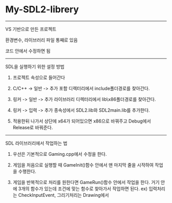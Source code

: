# My-SDL2-librery

---------------------------

VS 기반으로 만든 프로젝트

환경변수, 라이브러리 파일 통째로 있음

코드 안에서 수정하면 됨

-------------------------------

SDL을 실행하기 위한 설정 방법

1. 프로젝트 속성으로 들어간다

2. C/C++ -> 일반 -> 추가 포함 디렉터리에서 include폴더경로를 찾아간다.

3. 링커 -> 일반 -> 추가 라이브러리 디렉터리에서 lib\x86폴더경로를 찾아간다.

4. 링커 -> 입력 -> 추가 종속성에서 SDL2.lib와 SDL2main.lib를 추가한다.

5. 적용한뒤 나가서 상단에 x64가 되어있으면 x86으로 바꿔주고 Debug에서 Release로 바꿔준다.

----------------------------------

SDL 라이브러리에서 작업하는 법

1. 우선은 기본적으로 Gaming.cpp에서 수정을 한다.

2. 게임을 처음으로 실행할 때 GameInit()함수 안에서 맨 마지막 줄을 시작하여 작업을 수행한다.

3. 게임을 반복적으로 처리를 원한다면 GameRun()함수 안에서 작업을 한다. 거기 안에 3개의 함수가 있는데 조건에 맞는 함수로 찾아가서 작업하면 된다.
ex) 입력처리는 CheckInputEvent, 그리기처리는 Drawing에서
